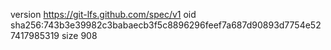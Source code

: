 version https://git-lfs.github.com/spec/v1
oid sha256:743b3e39982c3babaecb3f5c8896296feef7a687d90893d7754e527417985319
size 908
